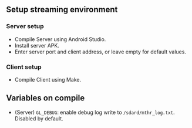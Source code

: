 ## Setup streaming environment
### Server setup
- Compile Server using Android Studio.
- Install server APK.
- Enter server port and client address, or leave empty for default values.

### Client setup
- Compile Client using Make.

## Variables on compile
- (Server) `GL_DEBUG`: enable debug log write to `/sdard/mthr_log.txt`. Disabled by default.
